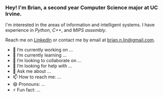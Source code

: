 ### Hey! I'm Brian, a second year Computer Science major at UC Irvine.  

I'm interested in the areas of information and intelligent systems. I have experience in *Python*, *C++*, and *MIPS assembly*.

Reach me on [LinkedIn](https://www.linkedin.com/in/brian-lin-0840a0225/) or contact me by email at brian.n.lin@gmail.com.


- 🔭 I’m currently working on ...
- 🌱 I’m currently learning ...
- 👯 I’m looking to collaborate on ...
- 🤔 I’m looking for help with ...
- 💬 Ask me about ...
- 📫 How to reach me: ...
- 😄 Pronouns: ...
- ⚡ Fun fact: ...

<!--
**briannlin/briannlin** is a ✨ _special_ ✨ repository because its `README.md` (this file) appears on your GitHub profile.

Here are some ideas to get you started:

-->
